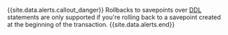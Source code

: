 {{site.data.alerts.callout_danger}}
Rollbacks to savepoints over [DDL](https://wikipedia.org/wiki/Data_definition_language) statements are only supported if you're rolling back to a savepoint created at the beginning of the transaction.
{{site.data.alerts.end}}
